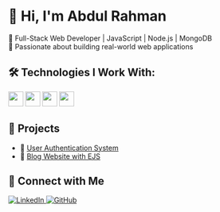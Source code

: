 # 👋 Hi, I'm Abdul Rahman

🚀 Full-Stack Web Developer | JavaScript | Node.js | MongoDB  
🎯 Passionate about building real-world web applications

## 🛠️ Technologies I Work With:
<p>
  <img src="https://cdn.jsdelivr.net/gh/devicons/devicon/icons/javascript/javascript-original.svg" width="30"/>
  <img src="https://cdn.jsdelivr.net/gh/devicons/devicon/icons/nodejs/nodejs-original.svg" width="30"/>
  <img src="https://cdn.jsdelivr.net/gh/devicons/devicon/icons/mongodb/mongodb-original.svg" width="30"/>
  <img src="https://cdn.jsdelivr.net/gh/devicons/devicon/icons/bootstrap/bootstrap-original.svg" width="30"/>
</p>

## 📘 Projects
- 📁 [User Authentication System](https://github.com/yourusername/auth-system)
- 📁 [Blog Website with EJS](https://github.com/yourusername/blog-ejs)

## 🔗 Connect with Me
<p>
  <a href="https://linkedin.com/in/yourusername" target="_blank">
    <img alt="LinkedIn" src="https://img.shields.io/badge/LinkedIn-blue?style=flat&logo=linkedin" />
  </a>
  <a href="https://github.com/yourusername" target="_blank">
    <img alt="GitHub" src="https://img.shields.io/badge/GitHub-black?style=flat&logo=github" />
  </a>
</p>
